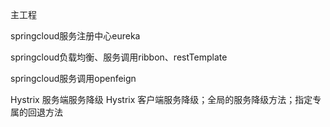 主工程

springcloud服务注册中心eureka

springcloud负载均衡、服务调用ribbon、restTemplate

springcloud服务调用openfeign 

Hystrix 服务端服务降级
Hystrix 客户端服务降级；全局的服务降级方法；指定专属的回退方法


